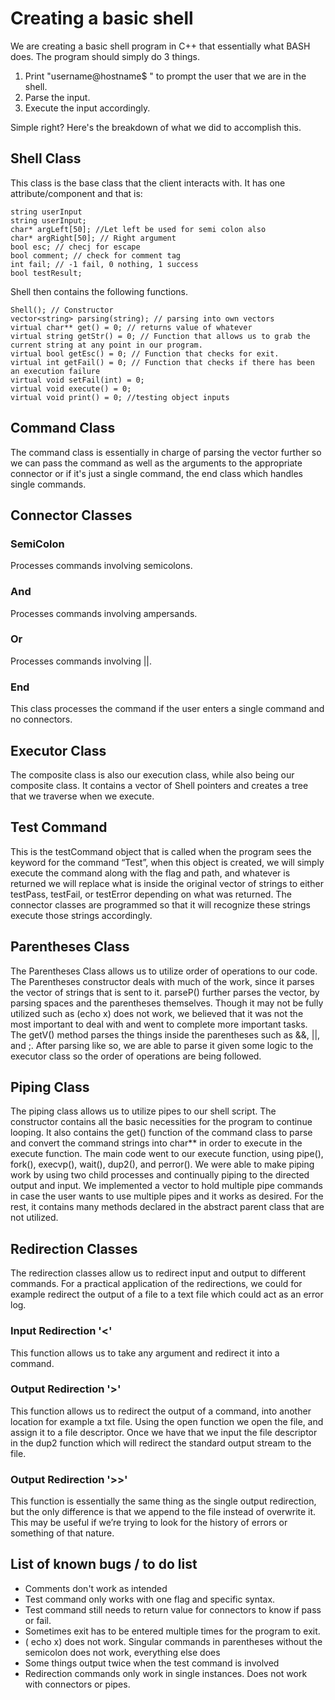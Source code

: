 # Creating a basic shell
We are creating a basic shell program in C++ that essentially what BASH does. The program should simply do 3 things. 
1. Print "username@hostname$ " to prompt the user that we are in the shell.
2. Parse the input.
3. Execute the input accordingly.

Simple right? Here's the breakdown of what we did to accomplish this.

## Shell Class
This class is the base class that the client interacts with. 
It has one attribute/component and that is:
```
string userInput
string userInput;
char* argLeft[50]; //Let left be used for semi colon also
char* argRight[50]; // Right argument
bool esc; // checj for escape
bool comment; // check for comment tag
int fail; // -1 fail, 0 nothing, 1 success
bool testResult;
```
Shell then contains the following functions.
```
Shell(); // Constructor
vector<string> parsing(string); // parsing into own vectors
virtual char** get() = 0; // returns value of whatever
virtual string getStr() = 0; // Function that allows us to grab the current string at any point in our program.
virtual bool getEsc() = 0; // Function that checks for exit.
virtual int getFail() = 0; // Function that checks if there has been an execution failure
virtual void setFail(int) = 0;
virtual void execute() = 0;
virtual void print() = 0; //testing object inputs

```
## Command Class
The command class is essentially in charge of parsing the vector further so we can pass the command as well as the arguments to the appropriate connector or if it's just a single command, the end class which handles single commands.

## Connector Classes

### SemiColon
Processes commands involving semicolons.

### And
Processes commands involving ampersands.

### Or
Processes commands involving ||.

### End
This class processes the command if the user enters a single command and no connectors.

## Executor Class
The composite class is also our execution class, while also being our composite class. It contains a vector of Shell pointers and creates a tree that we traverse when we execute.

## Test Command
This is the testCommand object that is called when the program sees the keyword for the command “Test”, when this object is created, we will simply execute the command along with the flag and path, and whatever is returned we will replace what is inside the original vector of strings to either testPass, testFail, or testError depending on what was returned. The connector classes are programmed so that it will recognize these strings execute those strings accordingly.

## Parentheses Class
The Parentheses Class allows us to utilize order of operations to our code. The Parentheses constructor deals with much of the work, since it parses the vector of strings that is sent to it. 
parseP() further parses the vector, by parsing spaces and the parentheses themselves. Though it may not be fully utilized such as (echo x) does not work, we believed that it was not the most important to deal with and went to complete more important tasks. The getV() method parses the things inside the parentheses such as &&, ||, and ;. After parsing like so, we are able to parse it given some logic to the executor class so the order of operations are being followed.

## Piping Class
The piping class allows us to utilize pipes to our shell script. The constructor contains all the basic necessities for the program to continue looping. It also contains the get() function of the command class to parse and convert the command strings into char** in order to execute in the execute function. The main code went to our execute function, using pipe(), fork(), execvp(), wait(), dup2(), and perror(). We were able to make piping work by using two child processes and continually piping to the directed output and input. We implemented a vector to hold multiple pipe commands in case the user wants to use multiple pipes and it works as desired. For the rest, it contains many methods declared in the abstract parent class that are not utilized.

## Redirection Classes
The redirection classes allow us to redirect input and output to different commands. For a practical application of the redirections, we could for example redirect the output of a file to a text file which could act as an error log.

### Input Redirection '<'
This function allows us to take any argument and redirect it into a command. 

### Output Redirection '>'
This function allows us to redirect the output of a command, into another location for example a txt file. Using the open function we open the file, and assign it to a file descriptor. Once we have that we input the file descriptor in the dup2 function which will redirect the standard output stream to the file.

### Output Redirection '>>'
This function is essentially the same thing as the single output redirection, but the only difference is that we append to the file instead of overwrite it. This may be useful if we’re trying to look for the history of errors or something of that nature.

## List of known bugs / to do list

* Comments don't work as intended
* Test command only works with one flag and specific syntax.
* Test command still needs to return value for connectors to know if pass or fail.
* Sometimes exit has to be entered multiple times for the program to exit.
* ( echo x) does not work. Singular commands in parentheses without the semicolon does not work, everything else does
* Some things output twice when the test command is involved
* Redirection commands only work in single instances. Does not work with connectors or pipes.

